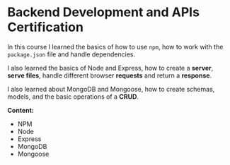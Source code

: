 # Backend Development and APIs Certification

In this course I learned the basics of how to use `npm`, how to work with the `package.json` file and handle dependencies.

I also learned the basics of Node and Express, how to create a **server**, **serve files**, handle different browser **requests** and return a **response**.

I also learned about MongoDB and Mongoose, how to create schemas, models, and the basic operations of a **CRUD**.

**Content:**

- NPM
- Node
- Express
- MongoDB
- Mongoose
